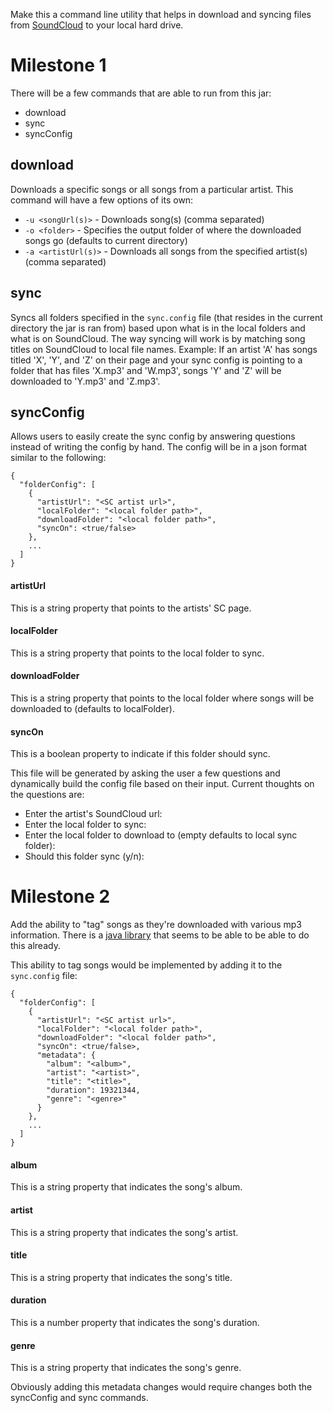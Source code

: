 Make this a command line utility that helps in download and syncing files from [SoundCloud](https://soundcloud.com/) to your local hard drive.

# Milestone 1
There will be a few commands that are able to run from this jar:
- download
- sync
- syncConfig

## download
Downloads a specific songs or all songs from a particular artist. This command will have a few options of its own:
- `-u <songUrl(s)>` - Downloads song(s) (comma separated)
- `-o <folder>` - Specifies the output folder of where the downloaded songs go (defaults to current directory)
- `-a <artistUrl(s)>` - Downloads all songs from the specified artist(s) (comma separated)

## sync
Syncs all folders specified in the `sync.config` file (that resides in the current directory the jar is ran from) based upon what is in the local folders and what is on SoundCloud. The way syncing will work is by matching song titles on SoundCloud to local file names.
Example: If an artist 'A' has songs titled 'X', 'Y', and 'Z' on their page and your sync config is pointing to a folder that has files 'X.mp3' and 'W.mp3', songs 'Y' and 'Z' will be downloaded to 'Y.mp3' and 'Z.mp3'.

## syncConfig
Allows users to easily create the sync config by answering questions instead of writing the config by hand. The config will be in a json format similar to the following:
```
{
  "folderConfig": [
    {
      "artistUrl": "<SC artist url>",
      "localFolder": "<local folder path>",
      "downloadFolder": "<local folder path>",
      "syncOn": <true/false>
    },
    ...
  ]
}
```
#### artistUrl
This is a string property that points to the artists' SC page.

#### localFolder
This is a string property that points to the local folder to sync.

#### downloadFolder
This is a string property that points to the local folder where songs will be downloaded to (defaults to localFolder).

#### syncOn
This is a boolean property to indicate if this folder should sync.

This file will be generated by asking the user a few questions and dynamically build the config file based on their input. Current thoughts on the questions are:
- Enter the artist's SoundCloud url:
- Enter the local folder to sync:
- Enter the local folder to download to (empty defaults to local sync folder):
- Should this folder sync (y/n):

# Milestone 2
Add the ability to "tag" songs as they're downloaded with various mp3 information. There is a [java library](https://github.com/mpatric/mp3agic) that seems to be able to be able to do this already.

This ability to tag songs would be implemented by adding it to the `sync.config` file:
```
{
  "folderConfig": [
    {
      "artistUrl": "<SC artist url>",
      "localFolder": "<local folder path>",
      "downloadFolder": "<local folder path>",
      "syncOn": <true/false>,
      "metadata": {
        "album": "<album>",
        "artist": "<artist>",
        "title": "<title>",
        "duration": 19321344,
        "genre": "<genre>"
      }
    },
    ...
  ]
}
```
#### album
This is a string property that indicates the song's album.

#### artist
This is a string property that indicates the song's artist.

#### title
This is a string property that indicates the song's title.

#### duration
This is a number property that indicates the song's duration.

#### genre
This is a string property that indicates the song's genre.

Obviously adding this metadata changes would require changes both the syncConfig and sync commands.
